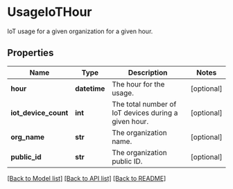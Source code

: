 # UsageIoTHour

IoT usage for a given organization for a given hour.

## Properties

| Name                 | Type         | Description                                          | Notes      |
| -------------------- | ------------ | ---------------------------------------------------- | ---------- |
| **hour**             | **datetime** | The hour for the usage.                              | [optional] |
| **iot_device_count** | **int**      | The total number of IoT devices during a given hour. | [optional] |
| **org_name**         | **str**      | The organization name.                               | [optional] |
| **public_id**        | **str**      | The organization public ID.                          | [optional] |

[[Back to Model list]](README.md#documentation-for-models) [[Back to API list]](README.md#documentation-for-api-endpoints) [[Back to README]](README.md)
